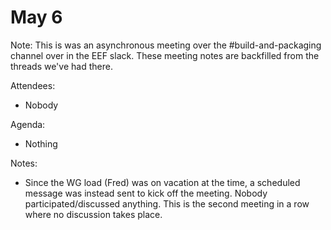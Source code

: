 # May 6

Note: This is was an asynchronous meeting over the #build-and-packaging channel over in the EEF slack. These meeting notes are backfilled from the threads we've had there.


Attendees:

- Nobody

Agenda:

- Nothing

Notes:

- Since the WG load (Fred) was on vacation at the time, a scheduled message was instead sent to kick off the meeting. Nobody participated/discussed anything. This is the second meeting in a row where no discussion takes place.
